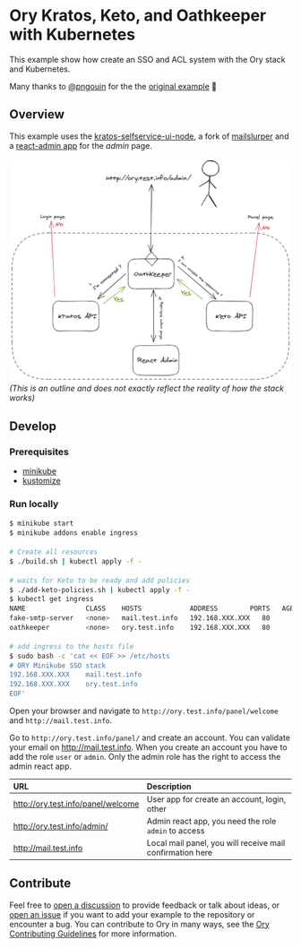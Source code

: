 # Ory Kratos, Keto, and Oathkeeper with Kubernetes

This example show how create an SSO and ACL system with the Ory stack and Kubernetes.

Many thanks to [@pngouin](https://github.com/pngouin) for the the [original example](https://github.com/pngouin/k8s-ory-example) 🙌
## Overview

This example uses the [kratos-selfservice-ui-node](https://github.com/ory/kratos-selfservice-ui-node), a fork of [mailslurper](https://github.com/pngouin/mailslurper) and a [react-admin app](https://github.com/pngouin/react-admin-ory) for the *admin* page.

![schema](_assets/diagram.png)
*(This is an outline and does not exactly reflect the reality of how the stack works)*

## Develop

### Prerequisites

- [minikube](https://minikube.sigs.k8s.io/docs/start/)
- [kustomize](https://kubernetes-sigs.github.io/kustomize/installation/)

### Run locally

```bash
$ minikube start
$ minikube addons enable ingress

# Create all resources
$ ./build.sh | kubectl apply -f -

# waits for Keto to be ready and add policies
$ ./add-keto-policies.sh | kubectl apply -f -
$ kubectl get ingress
NAME               CLASS    HOSTS            ADDRESS        PORTS   AGE
fake-smtp-server   <none>   mail.test.info   192.168.XXX.XXX   80      119s
oathkeeper         <none>   ory.test.info    192.168.XXX.XXX   80      119s

# add ingress to the hosts file
$ sudo bash -c 'cat << EOF >> /etc/hosts
# ORY Minikube SSO stack
192.168.XXX.XXX    mail.test.info
192.168.XXX.XXX    ory.test.info
EOF'

```

Open your browser and navigate to `http://ory.test.info/panel/welcome` and `http://mail.test.info`.

Go to `http://ory.test.info/panel/` and create an account. You can validate your email on http://mail.test.info. 
When you create an account you have to add the role `user` or `admin`. Only the admin role has the right to access the admin react app.

| URL | Description |
| :--- | :--- |
| http://ory.test.info/panel/welcome | User app for create an account, login, other |
| http://ory.test.info/admin/ | Admin react app, you need the role `admin` to access |
| http://mail.test.info | Local mail panel, you will receive mail confirmation here |

## Contribute

Feel free to [open a discussion](https://github.com/ory/examples/discussions/new) to provide feedback or talk about ideas, or [open an issue](https://github.com/ory/examples/issues/new) if you want to add your example to the repository or encounter a bug.
You can contribute to Ory in many ways, see the [Ory Contributing Guidelines](https://www.ory.sh/docs/ecosystem/contributing) for more information.